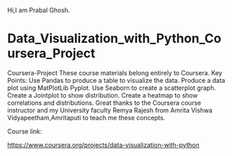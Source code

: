 Hi,I am Prabal Ghosh.
# Data_Visualization_with_Python_Coursera_Project
Coursera-Project These course materials belong entirely to Coursera.
Key Points: Use Pandas to produce a table to visualize the data.
Produce a data plot using MatPlotLib Pyplot. 
Use Seaborn to create a scatterplot graph. Create a Jointplot to show distribution. 
Create a heatmap to show correlations and distributions. 
Great thanks to the Coursera course instructor and my University faculty Remya Rajesh from Amrita Vishwa Vidyapeetham,Amritaputi to teach me these concepts.

Course link:

https://www.coursera.org/projects/data-visualization-with-python
